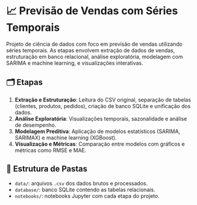 
# 📈 Previsão de Vendas com Séries Temporais

Projeto de ciência de dados com foco em previsão de vendas utilizando séries temporais. As etapas envolvem extração de dados de vendas, estruturação em banco relacional, análise exploratória, modelagem com SARIMA e machine learning, e visualizações interativas.

## 🗂️ Etapas

1. **Extração e Estruturação**: Leitura do CSV original, separação de tabelas (clientes, produtos, pedidos), criação de banco SQLite e unificação dos dados.
2. **Análise Exploratória**: Visualizações temporais, sazonalidade e análise de desempenho.
3. **Modelagem Preditiva**: Aplicação de modelos estatísticos (SARIMA, SARIMAX) e machine learning (XGBoost).
4. **Visualização e Métricas**: Comparação entre modelos com gráficos e métricas como RMSE e MAE.

## 📁 Estrutura de Pastas

- `data/`: arquivos `.csv` dos dados brutos e processados.
- `database/`: banco SQLite contendo as tabelas relacionais.
- `notebooks/`: notebooks Jupyter com cada etapa do projeto.
